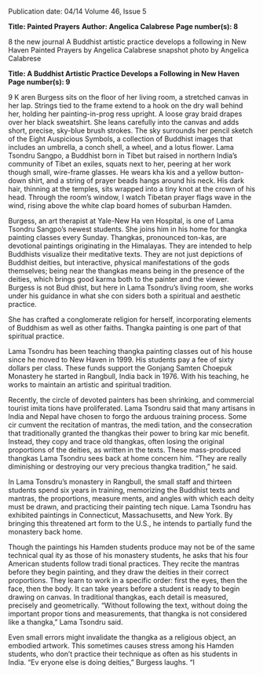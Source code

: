 Publication date: 04/14
Volume 46, Issue 5

**Title: Painted Prayers**
**Author: Angelica Calabrese**
**Page number(s): 8**

8
the new journal
A Buddhist artistic practice develops a 
following in New Haven
Painted Prayers 
by Angelica Calabrese
snapshot
photo by Angelica Calabrese



**Title: A Buddhist Artistic Practice Develops a Following in New Haven**
**Page number(s): 9**

9
K
aren Burgess sits on the floor of her living 
room, a stretched canvas in her lap. Strings 
tied to the frame extend to a hook on the dry­
wall behind her, holding her painting-in-prog­
ress upright. A loose gray braid drapes over her 
black sweatshirt. She leans carefully into the 
canvas and adds short, precise, sky-blue brush 
strokes. The sky surrounds her pencil sketch 
of the Eight Auspicious Symbols, a collection 
of Buddhist images that includes an umbrella, 
a conch shell, a wheel, and a lotus flower. Lama 
Tsondru Sangpo, a Buddhist born in Tibet but 
raised in northern India’s community of Tibet­
an exiles, squats next to her, peering at her work 
though small, wire-frame glasses. He wears kha­
kis and a yellow button-down shirt, and a string 
of prayer beads hangs around his neck. His dark 
hair, thinning at the temples, sits wrapped into 
a tiny knot at the crown of his head. Through 
the room’s window, I watch Tibetan prayer flags 
wave in the wind, rising above the white clap­
board homes of suburban Hamden. 

Burgess, an art therapist at Yale-New Ha­
ven Hospital, is one of Lama Tsondru Sangpo’s 
newest students. She joins him in his home 
for thangka painting classes every Sunday. 
Thangkas, pronounced ton-kas, are devotional 
paintings originating in the Himalayas. They 
are intended to help Buddhists visualize their 
meditative texts. They are not just depictions 
of Buddhist deities, but interactive, physical 
manifestations of the gods themselves; being 
near the thangkas means being in the presence 
of the deities, which brings good karma both to 
the painter and the viewer. Burgess is not Bud­
dhist, but here in Lama Tsondru’s living room, 
she works under his guidance in what she con­
siders both a spiritual and aesthetic practice. 

She has crafted a conglomerate religion for 
herself, incorporating elements of Buddhism 
as well as other faiths. Thangka painting is one 
part of that spiritual practice.  

Lama Tsondru has been teaching thangka 
painting classes out of his house since he moved 
to New Haven in 1999. His students pay a fee 
of sixty dollars per class. These funds support 
the Gonjang Samten Choepuk Monastery he 
started in Rangbull, India back in 1976. With 
his teaching, he works to maintain an artistic 
and spiritual tradition.

Recently, the circle of devoted painters has 
been shrinking, and commercial tourist imita­
tions have proliferated. Lama Tsondru said that 
many artisans in India and Nepal have chosen 
to forgo the arduous training process. Some cir­
cumvent the recitation of mantras, the medi­
tation, and the consecration that traditionally 
granted the thangkas their power to bring kar­
mic benefit. Instead, they copy and trace old 
thangkas, often losing the original proportions 
of the deities, as written in the texts. These 
mass-produced thangkas Lama Tsondru sees 
back at home concern him. “They are really 
diminishing or destroying our very precious 
thangka tradition,” he said.

In Lama Tonsdru’s monastery in Rangbull, 
the small staff and thirteen students spend six 
years in training, memorizing the Buddhist 
texts and mantras, the proportions, measure­
ments, and angles with which each deity must 
be drawn, and practicing their painting tech­
nique. Lama Tsondru has exhibited paintings 
in Connecticut, Massachusetts, and New York. 
By bringing this threatened art form to the 
U.S., he intends to partially fund the monastery 
back home.

Though the paintings his Hamden students 
produce may not be of the same technical qual­
ity as those of his monastery students, he asks 
that his four American students follow tradi­
tional practices. They recite the mantras before 
they begin painting, and they draw the deities 
in their correct proportions. They learn to 
work in a specific order: first the eyes, then the 
face, then the body. It can take years before a 
student is ready to begin drawing on canvas. In 
traditional thangkas, each detail is measured, 
precisely and geometrically. “Without following 
the text, without doing the important propor­
tions and measurements, that thangka is not 
considered like a thangka,” Lama Tsondru said.

Even small errors might invalidate the 
thangka as a religious object, an embodied 
artwork. This sometimes causes stress among 
his Hamden students, who don’t practice their 
technique as often as his students in India. “Ev­
eryone else is doing deities,” Burgess laughs. “I